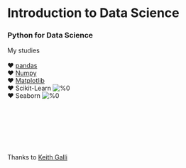 # Introduction to Data Science
### Python for Data Science
My studies <br/><br/>
:hearts: [pandas](https://github.com/sucremad/IntroDataScience/tree/main/pandas) <br/>
:hearts: [Numpy](https://github.com/sucremad/IntroDataScience/tree/main/NumPy) </t>   <br/>
:hearts: [Matplotlib](https://github.com/sucremad/IntroDataScience/tree/main/matplotlib)  </t>  <br/>
:hearts: Scikit-Learn  </t> ![%0](https://progress-bar.dev/0) <br/>
:hearts: Seaborn  </t> ![%0](https://progress-bar.dev/0) <br/>

<br/><br/><br/>
----
Thanks to [Keith Galli](https://www.youtube.com/playlist?list=PLFCB5Dp81iNVmuoGIqcT5oF4K-7kTI5vp)

